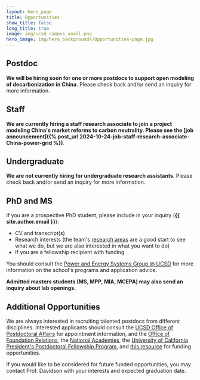 ```yaml
---
layout: hero_page
title: Opportunities
show_title: false
long_title: true
image: img/ucsd_campus_small.png
hero_image: img/hero_backgrounds/Opportunities-page.jpg
---
```


## Postdoc
**We will be hiring soon for one or more postdocs to support open modeling of decarbonization in China**. Please check back and/or send an inquiry for more information.

## Staff
**We are currently hiring a staff research associate to join a project modeling China's market reforms to carbon neutrality. Please see the [job announcement]({% post_url 2024-10-24-job-staff-research-associate-China-power-grid %})**.

## Undergraduate
**We are not currently hiring for undergraduate research assistants**. Please check back and/or send an inquiry for more information.

## PhD and MS
If you are a prospective PhD student, please include in your inquiry (**{{ site.author.email }}**):

- CV and transcript(s)
- Research interests (the team's [research areas](research/) are a good start to see what we do, but we are also interested in what you want to do)
- If you are a fellowship recipient with funding

You should consult the [Power and Energy Systems Group @ UCSD][ucsd-pes] for more information on the school's programs and application advice.

**Admitted masters students (MS, MPP, MIA, MCEPA) may also send an inquiry about lab openings.**


## Additional Opportunities

We are always interested in recruiting talented postdocs from different disciplines. Interested applicants should consult the [UCSD Office of Postdoctoral Affairs][postdoc] for appointment information, and the [Office of Foundation Relations][foundation], the [National Academies][NAS], the [University of California President's Postdoctoral Fellowship Program](https://ppfp.ucop.edu/info/), and [this resource][harvard-funding] for funding opportunities.

If you would like to be considered for future funded opportunities, you may contact Prof. Davidson with your interests and expected graduation date.




[gps-masters]: http://gps.ucsd.edu/admissions/degrees-at-a-glance.html
[gps-admissions]: http://gps.ucsd.edu/admissions/contact-admission.html
[kammen]: http://kammen.berkeley.edu/advice.html
[gps-phd]: https://polisci.ucsd.edu/grad/prospective-students/interdisciplinary-phd-program/index.html
[postdoc]: http://postdoc.ucsd.edu/
[foundation]: https://foundationrelations.ucsd.edu/funding-opportunities/postdoctoral-funding-opportunities.html
[NAS]: https://www.national-academies.org/grantprograms/index.html
[harvard-funding]: https://research.fas.harvard.edu/postdoc_opportunities
[ucsd-pes]: https://power-energy.eng.ucsd.edu/

